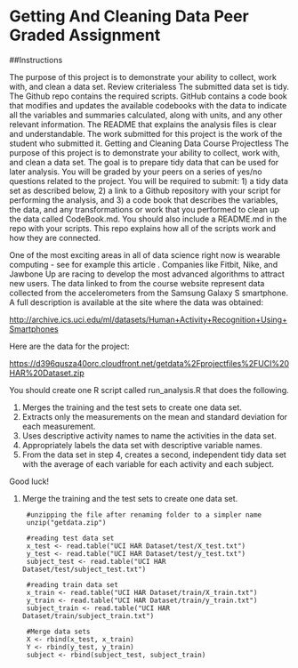 # Getting And Cleaning Data Peer Graded Assignment

##Instructions

The purpose of this project is to demonstrate your ability to collect, work with, and clean a data set.
Review criterialess 
The submitted data set is tidy.
The Github repo contains the required scripts.
GitHub contains a code book that modifies and updates the available codebooks with the data to indicate all the variables and summaries calculated, along with units, and any other relevant information.
The README that explains the analysis files is clear and understandable.
The work submitted for this project is the work of the student who submitted it.
Getting and Cleaning Data Course Projectless 
The purpose of this project is to demonstrate your ability to collect, work with, and clean a data set. The goal is to prepare tidy data that can be used for later analysis. You will be graded by your peers on a series of yes/no questions related to the project. You will be required to submit: 1) a tidy data set as described below, 2) a link to a Github repository with your script for performing the analysis, and 3) a code book that describes the variables, the data, and any transformations or work that you performed to clean up the data called CodeBook.md. You should also include a README.md in the repo with your scripts. This repo explains how all of the scripts work and how they are connected.

One of the most exciting areas in all of data science right now is wearable computing - see for example this article . Companies like Fitbit, Nike, and Jawbone Up are racing to develop the most advanced algorithms to attract new users. The data linked to from the course website represent data collected from the accelerometers from the Samsung Galaxy S smartphone. A full description is available at the site where the data was obtained:

http://archive.ics.uci.edu/ml/datasets/Human+Activity+Recognition+Using+Smartphones

Here are the data for the project:

https://d396qusza40orc.cloudfront.net/getdata%2Fprojectfiles%2FUCI%20HAR%20Dataset.zip

You should create one R script called run_analysis.R that does the following.

1. Merges the training and the test sets to create one data set.
2. Extracts only the measurements on the mean and standard deviation for each measurement.
3. Uses descriptive activity names to name the activities in the data set.
4. Appropriately labels the data set with descriptive variable names.
5. From the data set in step 4, creates a second, independent tidy data set with the average of each variable for each activity and each subject.


Good luck!


1. Merge the training and the test sets to create one data set.

        #unzipping the file after renaming folder to a simpler name
        unzip("getdata.zip")
        
        #reading test data set
        x_test <- read.table("UCI HAR Dataset/test/X_test.txt")
        y_test <- read.table("UCI HAR Dataset/test/y_test.txt")
        subject_test <- read.table("UCI HAR Dataset/test/subject_test.txt")
        
        #reading train data set
        x_train <- read.table("UCI HAR Dataset/train/X_train.txt")
        y_train <- read.table("UCI HAR Dataset/train/y_train.txt")
        subject_train <- read.table("UCI HAR Dataset/train/subject_train.txt")
        
        #Merge data sets
        X <- rbind(x_test, x_train)
        Y <- rbind(y_test, y_train)
        subject <- rbind(subject_test, subject_train)
